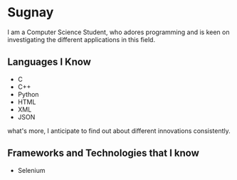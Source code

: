 # Sugnay

I am a Computer Science Student, who adores programming and is keen on investigating the different applications in this field.

## Languages I Know

- C
- C++
- Python
- HTML
- XML
- JSON

what's more, I anticipate to find out about different innovations consistently.

## Frameworks and Technologies that I know

- Selenium

